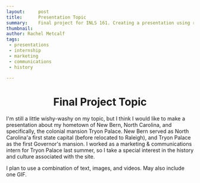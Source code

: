```yaml
---
layout:     post
title:      Presentation Topic 
summary:    Final project for INLS 161. Creating a presentation using reveal.js 
thumbnail: 
author: Rachel Metcalf
tags:
 - presentations
 - internship
 - marketing
 - communications
 - history
 
---
```


# <center>Final Project Topic</center>

I'm still a little wishy-washy on my topic, but I think I would like to make a presentation about my hometown of New Bern, North Carolina, and specifically, the colonial mansion Tryon Palace. New Bern served as North Carolina'a first state capital (before relocated to Raleigh), and Tryon Palace as the first Governor's mansion. I worked as a marketing & communications intern for Tryon Palace last summer, so I take a special interest in the history and culture associated with the site.

I plan to use a combination of text, images, and videos. May also include one GIF.
